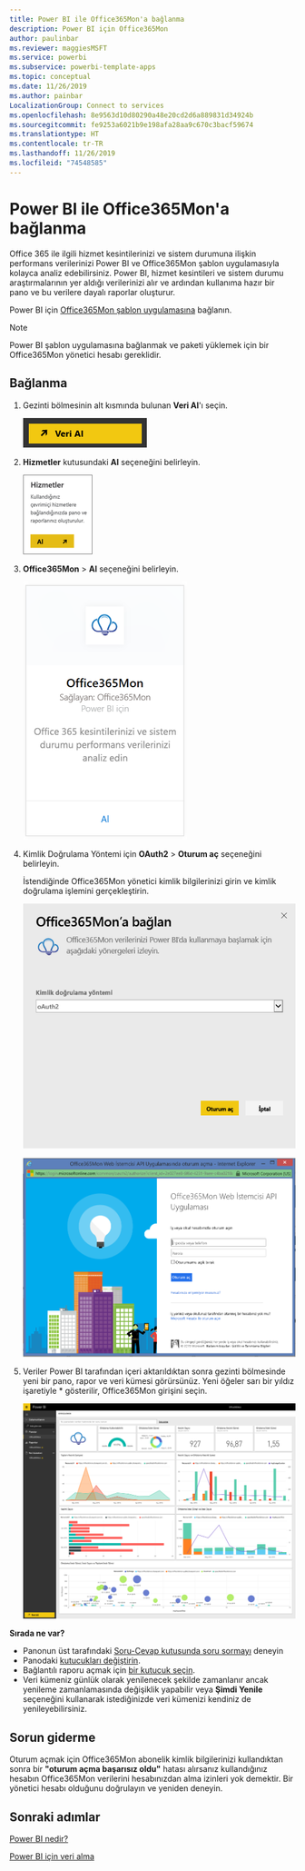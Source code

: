 ```yaml
---
title: Power BI ile Office365Mon'a bağlanma
description: Power BI için Office365Mon
author: paulinbar
ms.reviewer: maggiesMSFT
ms.service: powerbi
ms.subservice: powerbi-template-apps
ms.topic: conceptual
ms.date: 11/26/2019
ms.author: painbar
LocalizationGroup: Connect to services
ms.openlocfilehash: 8e9563d10d80290a48e20cd2d6a889831d34924b
ms.sourcegitcommit: fe9253a6021b9e198afa28aa9c670c3bacf59674
ms.translationtype: HT
ms.contentlocale: tr-TR
ms.lasthandoff: 11/26/2019
ms.locfileid: "74548585"
---
```

# <a name="connect-to-office365mon-with-power-bi"></a>Power BI ile Office365Mon'a bağlanma
Office 365 ile ilgili hizmet kesintilerinizi ve sistem durumuna ilişkin performans verilerinizi Power BI ve Office365Mon şablon uygulamasıyla kolayca analiz edebilirsiniz. Power BI, hizmet kesintileri ve sistem durumu araştırmalarının yer aldığı verilerinizi alır ve ardından kullanıma hazır bir pano ve bu verilere dayalı raporlar oluşturur.

Power BI için [Office365Mon şablon uygulamasına](https://msit.powerbi.com/groups/me/getapps/services/office365mon.office365mon_powerbi_v3) bağlanın.

>[!NOTE]
>Power BI şablon uygulamasına bağlanmak ve paketi yüklemek için bir Office365Mon yönetici hesabı gereklidir.

## <a name="how-to-connect"></a>Bağlanma
1. Gezinti bölmesinin alt kısmında bulunan **Veri Al**'ı seçin.
   
   ![](media/service-connect-to-office365mon/pbi_getdata.png)
2. **Hizmetler** kutusundaki **Al** seçeneğini belirleyin.
   
   ![](media/service-connect-to-office365mon/pbi_getservices.png) 
3. **Office365Mon** \> **Al** seçeneğini belirleyin.
   
   ![](media/service-connect-to-office365mon/o365mon.png)
4. Kimlik Doğrulama Yöntemi için **OAuth2** \> **Oturum aç** seçeneğini belirleyin.
   
   İstendiğinde Office365Mon yönetici kimlik bilgilerinizi girin ve kimlik doğrulama işlemini gerçekleştirin.
   
   ![](media/service-connect-to-office365mon/creds.png)
   
   ![](media/service-connect-to-office365mon/creds2.png)
5. Veriler Power BI tarafından içeri aktarıldıktan sonra gezinti bölmesinde yeni bir pano, rapor ve veri kümesi görürsünüz. Yeni öğeler sarı bir yıldız işaretiyle \* gösterilir, Office365Mon girişini seçin.
   
   ![](media/service-connect-to-office365mon/dashboard4.png)

**Sırada ne var?**

* Panonun üst tarafındaki [Soru-Cevap kutusunda soru sormayı](consumer/end-user-q-and-a.md) deneyin
* Panodaki [kutucukları değiştirin](service-dashboard-edit-tile.md).
* Bağlantılı raporu açmak için [bir kutucuk seçin](consumer/end-user-tiles.md).
* Veri kümeniz günlük olarak yenilenecek şekilde zamanlanır ancak yenileme zamanlamasında değişiklik yapabilir veya **Şimdi Yenile** seçeneğini kullanarak istediğinizde veri kümenizi kendiniz de yenileyebilirsiniz.

## <a name="troubleshooting"></a>Sorun giderme
Oturum açmak için Office365Mon abonelik kimlik bilgilerinizi kullandıktan sonra bir **"oturum açma başarısız oldu"** hatası alırsanız kullandığınız hesabın Office365Mon verilerini hesabınızdan alma izinleri yok demektir. Bir yönetici hesabı olduğunu doğrulayın ve yeniden deneyin.

## <a name="next-steps"></a>Sonraki adımlar
[Power BI nedir?](fundamentals/power-bi-overview.md)

[Power BI için veri alma](service-get-data.md)

